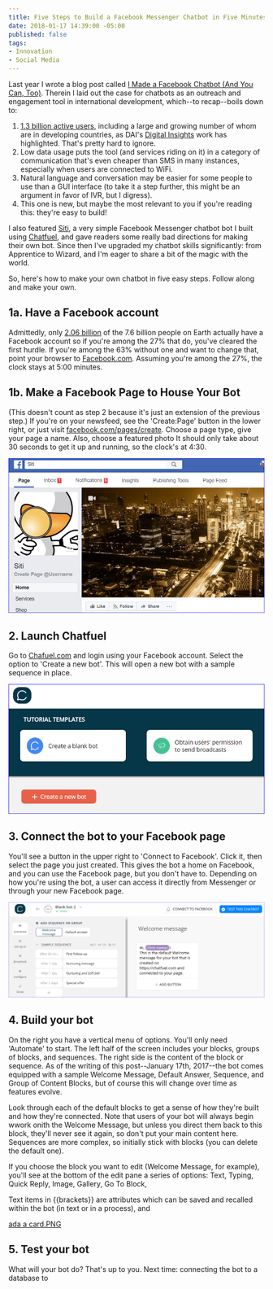 ```yaml
---
title: Five Steps to Build a Facebook Messenger Chatbot in Five Minutes
date: 2018-01-17 14:39:00 -05:00
published: false
tags:
- Innovation
- Social Media
---
```


Last year I wrote a blog post called [I Made a Facebook Chatbot (And You Can, Too)](https://dai-global-digital.com/facebook-chatbot.html). Therein I laid out the case for chatbots as an outreach and engagement tool in international development, which--to recap--boils down to:
1. [1.3 billion active users](https://venturebeat.com/2017/09/14/facebook-messenger-passes-1-3-billion-monthly-active-users/), including a large and growing number of whom are in developing countries, as DAI's [Digital Insights](https://dai-global-digital.com/tags/?tag=digital-insights) work has highlighted. That's pretty hard to ignore. 
2. Low data usage puts the tool (and services riding on it) in a category of communication that's even cheaper than SMS in many instances, especially when users are connected to WiFi.
3. Natural language and conversation may be easier for some people to use than a GUI interface (to take it a step further, this might be an argument in favor of IVR, but I digress).
4. This one is new, but maybe the most relevant to you if you're reading this: they're easy to build!

<!--more-->

I also featured [Siti](https://www.messenger.com/t/1276881939061378), a very simple Facebook Messenger chatbot bot I built using [Chatfuel](http://www.chatfuel.com), and gave readers some really bad directions for making their own bot. Since then I've upgraded my chatbot skills significantly: from Apprentice to Wizard, and I'm eager to share a bit of the magic with the world. 

So, here's how to make your own chatbot in five easy steps. Follow along and make your own. 

## 1a. Have a Facebook account
Admittedly, only [2.06 billion](https://www.statista.com/statistics/264810/number-of-monthly-active-facebook-users-worldwide/) of the 7.6 billion people on Earth actually have a Facebook account so if you're among the 27% that do, you've cleared the first hurdle. If you're among the 63% without one and want to change that, point your browser to [Facebook.com](http://www.facebook.com). Assuming you're among the 27%, the clock stays at 5:00 minutes.

## 1b. Make a Facebook Page to House Your Bot
(This doesn't count as step 2 because it's just an extension of the previous step.) If you're on your newsfeed, see the 'Create:Page' button in the lower right, or just visit  [facebook.com/pages/create](http://www.facebook.com/pages/create). Choose a page type, give your page a name. Also, choose a featured photo It should only take about 30 seconds to get it up and running, so the clock's at 4:30.

![siti.PNG](/uploads/siti.PNG)

## 2. Launch Chatfuel
Go to [Chafuel.com](http://www.chatfuel.com) and login using your Facebook account. Select the option to 'Create a new bot'. This will open a new bot with a sample sequence in place. 

![test.PNG](/uploads/test.PNG)

## 3. Connect the bot to your Facebook page
You'll see a button in the upper right to 'Connect to Facebook'. Click it, then select the page you just created. This gives the bot a home on Facebook, and you can use the Facebook page, but you don't have to. Depending on how you're using the bot, a user can access it directly from Messenger or through your new Facebook page. 

![test page.PNG](/uploads/test%20page.PNG)

## 4. Build your bot
On the right you have a vertical menu of options. You'll only need 'Automate' to start. The left half of the screen includes your blocks, groups of blocks, and sequences. The right side is the content of the block or sequence. As of the writing of this post--January 17th, 2017--the bot comes equipped with a sample Welcome Message, Default Answer, Sequence, and Group of Content Blocks, but of course this will change over time as features evolve. 

Look through each of the default blocks to get a sense of how they're built and how they're connected. Note that users of your bot will always begin wwork onith the Welcome Message, but unless you direct them back to this block, they'll never see it again, so don't put your main content here. Sequences are more complex, so initially stick with blocks (you can delete the default one). 

If you choose the block you want to edit (Welcome Message, for example), you'll see at the bottom of the edit pane a series of options: Text, Typing, Quick Reply, Image, Gallery, Go To Block, 

Text items in {{brackets}} are attributes which can be saved and recalled within the bot (in text or in a process), and 

[ada a card.PNG](/uploads/ada%20a%20card.PNG)

## 5. Test your bot

What will your bot do? That's up to you. Next time: connecting the bot to a database to 

